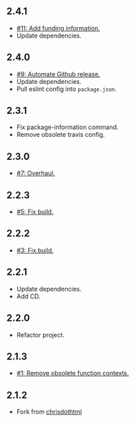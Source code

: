 ## 2.4.1
* [#11: Add funding information.](https://github.com/haensl/pfs/issues/11)
* Update dependencies.

## 2.4.0
* [#9: Automate Github release.](https://github.com/haensl/pfs/issues/9)
* Update dependencies.
* Pull eslint config into `package.json`.

## 2.3.1
* Fix package-information command.
* Remove obsolete travis config.

## 2.3.0
* [#7: Overhaul.](https://github.com/haensl/pfs/issues/7)

## 2.2.3
* [#5: Fix build.](https://github.com/haensl/pfs/issues/5)

## 2.2.2
* [#3: Fix build.](https://github.com/haensl/pfs/issues/3)

## 2.2.1
* Update dependencies.
* Add CD.

## 2.2.0
* Refactor project.

## 2.1.3
* [#1: Remove obsolete function contexts.](https://github.com/chrisdothtml/pfs/issues/1)

## 2.1.2
* Fork from [chrisdothtml](https://github.com/chrisdothtml/pfs)

